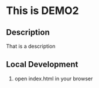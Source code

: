 # This is DEMO2


## Description

That is a description

## Local Development

1. open index.html in your browser